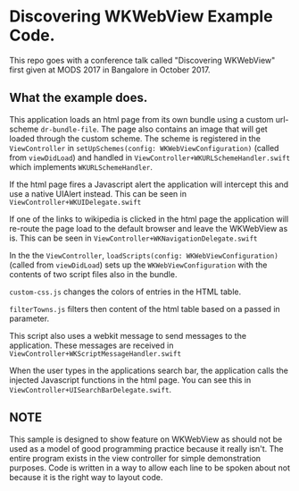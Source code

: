 # Discovering WKWebView Example Code. 

This repo goes with a conference talk called "Discovering WKWebView" first given at MODS 2017 in Bangalore in October 2017.

## What the example does. 

This application loads an html page from its own bundle using a custom url-scheme `dr-bundle-file`. 
The page also contains an image that will get loaded through the custom scheme. 
The scheme is registered in the `ViewController` in `setUpSchemes(config: WKWebViewConfiguration)` (called from `viewDidLoad`)
and handled in `ViewController+WKURLSchemeHandler.swift` which implements `WKURLSchemeHandler`.

If the html page fires a Javascript alert the application will intercept this and use a native UIAlert instead. 
This can be seen in `ViewController+WKUIDelegate.swift`

If one of the links to wikipedia is clicked in the html page the application will re-route the page load to the default browser and leave the WKWebView as is. 
This can be seen in `ViewController+WKNavigationDelegate.swift`

In the the  `ViewController`, `loadScripts(config: WKWebViewConfiguration)` (called from `viewDidLoad`) sets up the `WKWebViewConfiguration` with the contents of two script files also in the bundle. 

`custom-css.js` changes the colors of entries in the HTML table. 

`filterTowns.js` filters then content of the html table based on a passed in parameter. 

This script also uses a webkit message to send messages to the application. 
These messages are received in `ViewController+WKScriptMessageHandler.swift`

When the user types in the applications search bar, the application calls the injected Javascript functions in the html page.
You can see this in `ViewController+UISearchBarDelegate.swift`.

## NOTE

This sample is designed to show feature on WKWebView as should not be used as a model of good programming practice because it really isn't.
The entire program exists in the view controller for simple demonstration purposes. 
Code is written in a way to allow each line to be spoken about not because it is the right way to layout code.  
